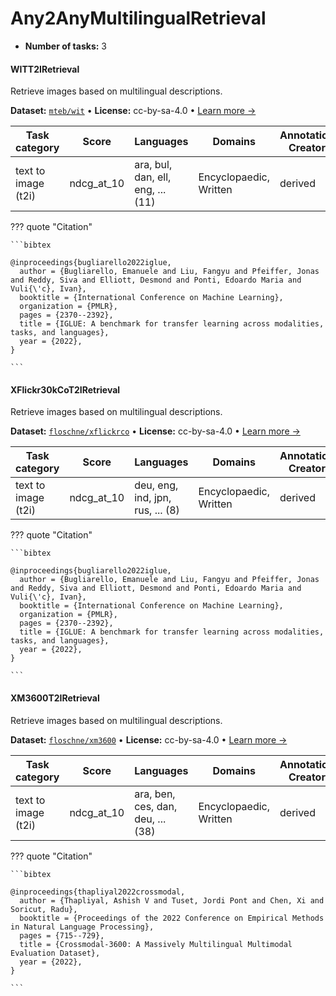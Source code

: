 
# Any2AnyMultilingualRetrieval

<!-- This document is auto-generated. Changes will be overwritten. Please change the generating script. -->

- **Number of tasks:** 3

#### WITT2IRetrieval

Retrieve images based on multilingual descriptions.

**Dataset:** [`mteb/wit`](https://huggingface.co/datasets/mteb/wit) • **License:** cc-by-sa-4.0 • [Learn more →](https://proceedings.mlr.press/v162/bugliarello22a/bugliarello22a.pdf)

| Task category | Score | Languages | Domains | Annotations Creators | Sample Creation |
|-------|-------|-------|-------|-------|-------|
| text to image (t2i) | ndcg_at_10 | ara, bul, dan, ell, eng, ... (11) | Encyclopaedic, Written | derived | found |



??? quote "Citation"

    
    ```bibtex
    
    @inproceedings{bugliarello2022iglue,
      author = {Bugliarello, Emanuele and Liu, Fangyu and Pfeiffer, Jonas and Reddy, Siva and Elliott, Desmond and Ponti, Edoardo Maria and Vuli{\'c}, Ivan},
      booktitle = {International Conference on Machine Learning},
      organization = {PMLR},
      pages = {2370--2392},
      title = {IGLUE: A benchmark for transfer learning across modalities, tasks, and languages},
      year = {2022},
    }
    
    ```
    



#### XFlickr30kCoT2IRetrieval

Retrieve images based on multilingual descriptions.

**Dataset:** [`floschne/xflickrco`](https://huggingface.co/datasets/floschne/xflickrco) • **License:** cc-by-sa-4.0 • [Learn more →](https://proceedings.mlr.press/v162/bugliarello22a/bugliarello22a.pdf)

| Task category | Score | Languages | Domains | Annotations Creators | Sample Creation |
|-------|-------|-------|-------|-------|-------|
| text to image (t2i) | ndcg_at_10 | deu, eng, ind, jpn, rus, ... (8) | Encyclopaedic, Written | derived | found |



??? quote "Citation"

    
    ```bibtex
    
    @inproceedings{bugliarello2022iglue,
      author = {Bugliarello, Emanuele and Liu, Fangyu and Pfeiffer, Jonas and Reddy, Siva and Elliott, Desmond and Ponti, Edoardo Maria and Vuli{\'c}, Ivan},
      booktitle = {International Conference on Machine Learning},
      organization = {PMLR},
      pages = {2370--2392},
      title = {IGLUE: A benchmark for transfer learning across modalities, tasks, and languages},
      year = {2022},
    }
    
    ```
    



#### XM3600T2IRetrieval

Retrieve images based on multilingual descriptions.

**Dataset:** [`floschne/xm3600`](https://huggingface.co/datasets/floschne/xm3600) • **License:** cc-by-sa-4.0 • [Learn more →](https://aclanthology.org/2022.emnlp-main.45/)

| Task category | Score | Languages | Domains | Annotations Creators | Sample Creation |
|-------|-------|-------|-------|-------|-------|
| text to image (t2i) | ndcg_at_10 | ara, ben, ces, dan, deu, ... (38) | Encyclopaedic, Written | derived | found |



??? quote "Citation"

    
    ```bibtex
    
    @inproceedings{thapliyal2022crossmodal,
      author = {Thapliyal, Ashish V and Tuset, Jordi Pont and Chen, Xi and Soricut, Radu},
      booktitle = {Proceedings of the 2022 Conference on Empirical Methods in Natural Language Processing},
      pages = {715--729},
      title = {Crossmodal-3600: A Massively Multilingual Multimodal Evaluation Dataset},
      year = {2022},
    }
    
    ```
